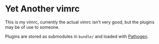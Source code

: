 # Yet Another vimrc #

This is my vimrc, currently the actual vimrc isn't very good, but the plugins
may be of use to someone.

Plugins are stored as submodules in `bundle/` and loaded with 
[Pathogen](https://github.com/tpope/vim-pathogen).
